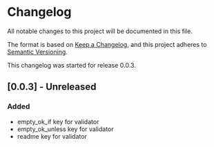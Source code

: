 # Changelog

All notable changes to this project will be documented in this file.

The format is based on [Keep a Changelog](https://keepachangelog.com/en/1.0.0/),
and this project adheres to [Semantic Versioning](https://semver.org/spec/v2.0.0.html).

This changelog was started for release 0.0.3.

## [0.0.3] - Unreleased

### Added

- empty_ok_if key for validator
- empty_ok_unless key for validator
- readme key for validator
